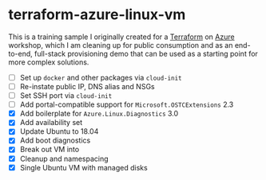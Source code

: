 # terraform-azure-linux-vm

This is a training sample I originally created for a [Terraform][tf] on [Azure][az] workshop, which I am cleaning up for public consumption and as an end-to-end, full-stack provisioning demo that can be used as a starting point for more complex solutions.

* [ ] Set up `docker` and other packages via `cloud-init`
* [ ] Re-instate public IP, DNS alias and NSGs
* [ ] Set SSH port via `cloud-init`
* [ ] Add portal-compatible support for `Microsoft.OSTCExtensions` 2.3
* [x] Add boilerplate for `Azure.Linux.Diagnostics` 3.0
* [x] Add availability set
* [x] Update Ubuntu to 18.04
* [x] Add boot diagnostics
* [x] Break out VM into
* [x] Cleanup and namespacing
* [x] Single Ubuntu VM with managed disks

[tf]: http://terraform.io
[az]: https://azure.microsoft.com